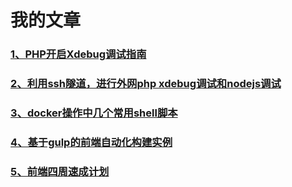 # 我的文章

### [1、PHP开启Xdebug调试指南](https://www.jianshu.com/p/53a9064cb4e7)
### [2、利用ssh隧道，进行外网php xdebug调试和nodejs调试](https://www.jianshu.com/p/2d608c48ce73)
### [3、docker操作中几个常用shell脚本](https://www.jianshu.com/p/f82351669d75)
### [4、基于gulp的前端自动化构建实例](https://www.jianshu.com/p/31cdbecc488d)
### [5、前端四周速成计划](https://www.jianshu.com/p/e0601e813afa)


